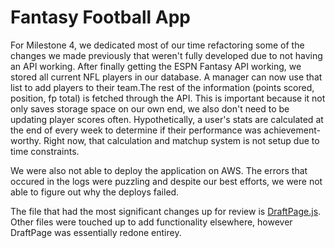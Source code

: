 # Fantasy Football App

For Milestone 4, we dedicated most of our time refactoring some of the changes we made previously that weren't fully developed due to not having an API working. After finally
getting the ESPN Fantasy API working, we stored all current NFL players in our database. A manager can now use that list to add players to their team.The rest of the information (points scored, position, fp total) is fetched through the API. This is important because it not only saves storage space on our own end, we also don't need to be updating player scores often. Hypothetically, a user's stats are calculated at the end of every week to determine if their performance was achievement-worthy. Right now, that calculation and matchup system is not setup due to time constraints.

We were also not able to deploy the application on AWS. The errors that occured in the logs were puzzling and despite our best efforts, we were not able to figure out why the deploys failed.

The file that had the most significant changes up for review is [DraftPage.js](https://github.com/wsu-cpts489-fa20/bp-football/blob/master/client/src/components/DraftPage.js). Other files were touched up to add functionality elsewhere, however DraftPage was essentially redone entirey.
